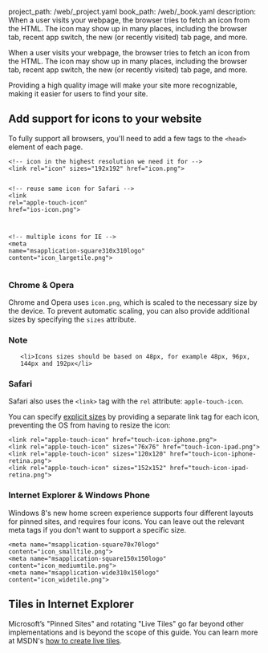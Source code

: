 project_path: /web/_project.yaml
book_path: /web/_book.yaml
description: When a user visits your webpage, the browser tries to fetch an icon from the HTML. The icon may show up in many places, including the browser tab, recent app switch, the new (or recently visited) tab page, and more.

<p class="intro">
When a user visits your webpage, the browser tries to fetch an icon from the HTML. The icon may show up in many places, including the browser tab, recent app switch, the new (or recently visited) tab page, and more.</p>

Providing a high quality image will make your site more recognizable, making it
easier for users to find your site. 



## Add support for icons to your website
To fully support all browsers, you'll need to add a few tags to the `<head>`
element of each page.

<div class="highlight"><pre><code class="language-html" data-lang="html"><span class="c">&lt;!-- icon in the highest resolution we need it for --&gt;</span>
<span class="nt">&lt;link</span> <span class="na">rel=</span><span class="s">&quot;icon&quot;</span> <span class="na">sizes=</span><span class="s">&quot;192x192&quot;</span> <span class="na">href=</span><span class="s">&quot;icon.png&quot;</span><span class="nt">&gt;</span>

<span class="c">&lt;!-- reuse same icon for Safari --&gt;</span>
<span class="nt">&lt;link</span> <span class="na">rel=</span><span class="s">&quot;apple-touch-icon&quot;</span> <span class="na">href=</span><span class="s">&quot;ios-icon.png&quot;</span><span class="nt">&gt;</span>

<span class="c">&lt;!-- multiple icons for IE --&gt;</span>
<span class="nt">&lt;meta</span> <span class="na">name=</span><span class="s">&quot;msapplication-square310x310logo&quot;</span> <span class="na">content=</span><span class="s">&quot;icon_largetile.png&quot;</span><span class="nt">&gt;</span></code></pre></div>

### Chrome & Opera

Chrome and Opera uses `icon.png`, which is scaled to the necessary size by 
the device. To prevent automatic scaling, you can also provide additional 
sizes by specifying the `sizes` attribute.




















<div class="wf-highlight-list wf-highlight-list--remember" markdown="1">
  <h3 class="wf-highlight-list__title">Note</h3>

  
  <ul class="wf-highlight-list__list">
    
    <li>Icons sizes should be based on 48px, for example 48px, 96px, 144px and 192px</li>
    
  </ul>
  
</div>



### Safari

Safari also uses the `<link>` tag with the `rel` attribute: `apple-touch-icon`.

You can specify [explicit sizes](https://developer.apple.com/library/ios/documentation/UserExperience/Conceptual/MobileHIG/IconMatrix.html#//apple_ref/doc/uid/TP40006556-CH27) 
by providing a separate link tag for each icon, preventing the OS from 
having to resize the icon:

<div class="highlight"><pre><code class="language-html" data-lang="html"><span class="nt">&lt;link</span> <span class="na">rel=</span><span class="s">&quot;apple-touch-icon&quot;</span> <span class="na">href=</span><span class="s">&quot;touch-icon-iphone.png&quot;</span><span class="nt">&gt;</span>
<span class="nt">&lt;link</span> <span class="na">rel=</span><span class="s">&quot;apple-touch-icon&quot;</span> <span class="na">sizes=</span><span class="s">&quot;76x76&quot;</span> <span class="na">href=</span><span class="s">&quot;touch-icon-ipad.png&quot;</span><span class="nt">&gt;</span>
<span class="nt">&lt;link</span> <span class="na">rel=</span><span class="s">&quot;apple-touch-icon&quot;</span> <span class="na">sizes=</span><span class="s">&quot;120x120&quot;</span> <span class="na">href=</span><span class="s">&quot;touch-icon-iphone-retina.png&quot;</span><span class="nt">&gt;</span>
<span class="nt">&lt;link</span> <span class="na">rel=</span><span class="s">&quot;apple-touch-icon&quot;</span> <span class="na">sizes=</span><span class="s">&quot;152x152&quot;</span> <span class="na">href=</span><span class="s">&quot;touch-icon-ipad-retina.png&quot;</span><span class="nt">&gt;</span></code></pre></div>

### Internet Explorer & Windows Phone

Windows 8's new home screen experience supports four different layouts for 
pinned sites, and requires four icons. You can leave out the relevant meta 
tags if you don't want to support a specific size.

<div class="highlight"><pre><code class="language-html" data-lang="html"><span class="nt">&lt;meta</span> <span class="na">name=</span><span class="s">&quot;msapplication-square70x70logo&quot;</span> <span class="na">content=</span><span class="s">&quot;icon_smalltile.png&quot;</span><span class="nt">&gt;</span>
<span class="nt">&lt;meta</span> <span class="na">name=</span><span class="s">&quot;msapplication-square150x150logo&quot;</span> <span class="na">content=</span><span class="s">&quot;icon_mediumtile.png&quot;</span><span class="nt">&gt;</span>
<span class="nt">&lt;meta</span> <span class="na">name=</span><span class="s">&quot;msapplication-wide310x150logo&quot;</span> <span class="na">content=</span><span class="s">&quot;icon_widetile.png&quot;</span><span class="nt">&gt;</span></code></pre></div>

## Tiles in Internet Explorer

Microsoft’s "Pinned Sites" and rotating "Live Tiles" go far beyond other
implementations and is beyond the scope of this guide. You can learn more
at MSDN's
[how to create live tiles](//msdn.microsoft.com/en-us/library/ie/dn455115(v=vs.85).aspx).

